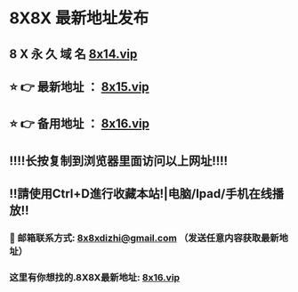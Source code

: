 # 8X8X 最新地址发布 
## 8 X 永 久 域 名       [8x14.vip](https://8x14.vip:8090/home.html?channel=47869)
## ⭐️ 👉 最新地址 ：       [8x15.vip](https://8x15.vip:8090/home.html?channel=47869)
## ⭐️ 👉 备用地址 ：       [8x16.vip](https://8x16.vip:8090/home.html?channel=47869)
## ‼️‼️长按复制到浏览器里面访问以上网址‼️‼️
## ‼️請使用Ctrl+D進行收藏本站!|电脑/Ipad/手机在线播放‼️
### 📧 邮箱联系方式: 8x8xdizhi@gmail.com （发送任意内容获取最新地址）
### 这里有你想找的.8X8X最新地址:       [8x16.vip](https://8x16.vip:8090/home.html?channel=47869)
